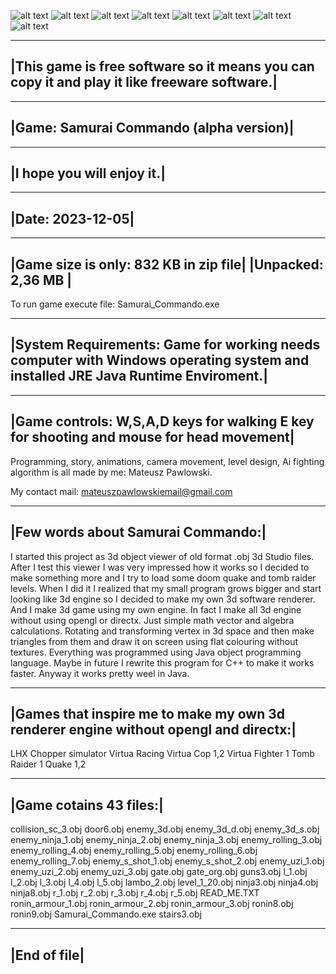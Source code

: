 ![alt text](https://github.com/mateuszpawlowski-programmer/Samurai-Commando/blob/main/sc_02.png?raw=true)
![alt text](https://github.com/mateuszpawlowski-programmer/Samurai-Commando/blob/main/sc_03.png?raw=true)
![alt text](https://github.com/mateuszpawlowski-programmer/Samurai-Commando/blob/main/sc_04.png?raw=true)
![alt text](https://github.com/mateuszpawlowski-programmer/Samurai-Commando/blob/main/sc_05.png?raw=true)
![alt text](https://github.com/mateuszpawlowski-programmer/Samurai-Commando/blob/main/sc_06.png?raw=true)
![alt text](https://github.com/mateuszpawlowski-programmer/Samurai-Commando/blob/main/sc_07.png?raw=true)
![alt text](https://github.com/mateuszpawlowski-programmer/Samurai-Commando/blob/main/sc_08.png?raw=true)
![alt text](https://github.com/mateuszpawlowski-programmer/Samurai-Commando/blob/main/sc_09.png?raw=true)

--------------------------------------------------------------------------------------------
|This game is free software so it means you can copy it and play it like freeware software.|
--------------------------------------------------------------------------------------------

----------------------------------------
|Game: Samurai Commando (alpha version)|
----------------------------------------

---------------------------
|I hope you will enjoy it.|
---------------------------

------------------
|Date: 2023-12-05|
------------------

---------------------------------------
|Game size is only: 832 KB in zip file|
|Unpacked: 2,36 MB                    |
---------------------------------------


To run game execute file: Samurai_Commando.exe

-------------------------------------------------------------------------------------------------------------------------------
|System Requirements: Game for working needs computer with Windows operating system and installed JRE Java Runtime Enviroment.|
-------------------------------------------------------------------------------------------------------------------------------

----------------------------------------------------------------------------------------
|Game controls: W,S,A,D keys for walking E key for shooting and mouse for head movement|
----------------------------------------------------------------------------------------


Programming, story, animations, camera movement, level design, Ai fighting algorithm is all made by me: Mateusz Pawlowski. 

My contact mail: mateuszpawlowskiemail@gmail.com

-----------------------------------
|Few words about Samurai Commando:|
-----------------------------------

I started this project as 3d object viewer of old format .obj 3d Studio files.
After I test this viewer I was very impressed how it works so I decided to make something more and I try to load some doom quake and tomb raider levels.
When I did it I realized that my small program grows bigger and start looking like 3d engine so I decided to make my own 3d software renderer. And I make 3d game using my own engine. In fact I make all 3d engine without using opengl or directx. Just simple math vector and algebra calculations. Rotating and transforming vertex in 3d space and then make triangles from them and draw it on screen using flat colouring without textures. Everything was programmed using Java object programming language. Maybe in future I rewrite this program for C++ to make it works faster. Anyway it works pretty weel in Java.

-------------------------------------------------------------------------------------
|Games that inspire me to make my own 3d renderer engine without opengl and directx:|
-------------------------------------------------------------------------------------
LHX Chopper simulator
Virtua Racing
Virtua Cop 1,2
Virtua Fighter 1
Tomb Raider 1
Quake 1,2

------------------------
|Game cotains 43 files:|
------------------------

collision_sc_3.obj
door6.obj
enemy_3d.obj
enemy_3d_d.obj
enemy_3d_s.obj
enemy_ninja_1.obj
enemy_ninja_2.obj
enemy_ninja_3.obj
enemy_rolling_3.obj
enemy_rolling_4.obj
enemy_rolling_5.obj
enemy_rolling_6.obj
enemy_rolling_7.obj
enemy_s_shot_1.obj
enemy_s_shot_2.obj
enemy_uzi_1.obj
enemy_uzi_2.obj
enemy_uzi_3.obj
gate.obj
gate_org.obj
guns3.obj
l_1.obj
l_2.obj
l_3.obj
l_4.obj
l_5.obj
lambo_2.obj
level_1_20.obj
ninja3.obj
ninja4.obj
ninja8.obj
r_1.obj
r_2.obj
r_3.obj
r_4.obj
r_5.obj
READ_ME.TXT
ronin_armour_1.obj
ronin_armour_2.obj
ronin_armour_3.obj
ronin8.obj
ronin9.obj
Samurai_Commando.exe
stairs3.obj

-------------
|End of file|
-------------
